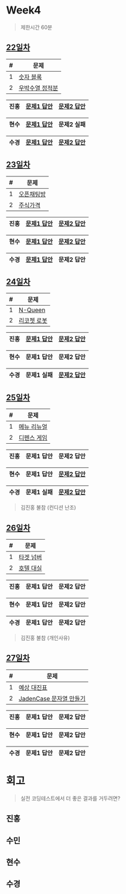 # Week4

> 제한시간 60분

## [22일차](Day22)

| #   | 문제                 |
| --- | -------------------- |
| 1   | [숫자 블록](https://school.programmers.co.kr/learn/courses/30/lessons/12923) |
| 2   | [우박수열 정적분](https://school.programmers.co.kr/learn/courses/30/lessons/134239) |

| **진홍** | [문제1 답안](Day22/kjh1.java) | [문제2 답안](Day22/kjh2.kt) |
| ------ | ---------- | ---------- |

| **현수** | [문제1 답안](Day22/hhs/1.java) | 문제2 실패 |
| ------ | ---------- | ---------- |

| **수경** | [문제1 답안](Day22/hsk1.js) | [문제2 답안](Day22/hsk2.js) |
| ------ | ---------- | ---------- |

<!-- 불참 시 작성 -->
<!--
> 홍길동 불참 (컨디션 난조)
-->

## [23일차](Day23)

| #   | 문제                 |
| --- | -------------------- |
| 1   | [오픈채팅방](https://school.programmers.co.kr/learn/courses/30/lessons/42888) |
| 2   | [주식가격](https://school.programmers.co.kr/learn/courses/30/lessons/42584) |

| **진홍** | [문제1 답안](Day23/kjh1.kt) | [문제2 답안](Day23/kjh2.java) |
| ------ | ---------- | ---------- |

| **현수** | [문제1 답안](Day23/hhs/1.kt) | [문제2 답안](Day23/hhs/2.java) |
| ------ | ---------- | ---------- |

| **수경** | [문제1 답안](Day23/hsk1.js) | 문제2 답안 |
| ------ | ---------- | ---------- |

<!-- 불참 시 작성 -->
<!--
> 홍길동 불참 (컨디션 난조)
-->

## [24일차](Day24)

| #   | 문제                 |
| --- | -------------------- |
| 1   | [N-Queen](https://school.programmers.co.kr/learn/courses/30/lessons/12952) |
| 2   | [리코쳇 로봇](https://school.programmers.co.kr/learn/courses/30/lessons/169199?language=cpp) |

| **진홍** | [문제1 답안](Day24/kjh1.kt) | [문제2 답안](Day24/kjh2.kt) |
| ------ | ---------- | ---------- |

| **현수** | 문제1 답안 | 문제2 답안 |
| ------ | ---------- | ---------- |

| **수경** | 문제1 실패 | [문제2 답안](Day24/hsk2.js) |
| ------ | ---------- | ---------- |

<!-- 불참 시 작성 -->
<!--
> 홍길동 불참 (컨디션 난조)
-->

## [25일차](Day25)

| #   | 문제                 |
| --- | -------------------- |
| 1   | [메뉴 리뉴얼](https://school.programmers.co.kr/learn/courses/30/lessons/72411) |
| 2   | [디펜스 게임](https://school.programmers.co.kr/learn/courses/30/lessons/142085) |

| **진홍** | 문제1 답안 | 문제2 답안 |
| ------ | ---------- | ---------- |

| **현수** | 문제1 답안 | [문제2 답안](Day25/hhs/2.kt) |
| ------ | ---------- | ---------- |

| **수경** | 문제1 실패 | [문제2 답안](Day25/hsk2.js) |
| ------ | ---------- | ---------- |

<!-- 불참 시 작성 -->
> 김진홍 불참 (컨디션 난조)

## [26일차](Day26)

| #   | 문제                 |
| --- | -------------------- |
| 1   | [타겟 넘버](https://school.programmers.co.kr/learn/courses/30/lessons/43165) |
| 2   | [호텔 대실](https://school.programmers.co.kr/learn/courses/30/lessons/155651?language=cpp) |

| **진홍** | 문제1 답안 | 문제2 답안 |
| ------ | ---------- | ---------- |

| **현수** | 문제1 답안 | 문제2 답안 |
| ------ | ---------- | ---------- |

| **수경** | 문제1 답안 | 문제2 답안 |
| ------ | ---------- | ---------- |

<!-- 불참 시 작성 -->
> 김진홍 불참 (개인사유)

## [27일차](Day27)

| #   | 문제                 |
| --- | -------------------- |
| 1   | [예상 대진표](https://school.programmers.co.kr/learn/courses/30/lessons/12985) |
| 2   | [JadenCase 문자열 만들기](https://school.programmers.co.kr/learn/courses/30/lessons/12951) |

| **진홍** | 문제1 답안 | 문제2 답안 |
| ------ | ---------- | ---------- |

| **현수** | 문제1 답안 | 문제2 답안 |
| ------ | ---------- | ---------- |

| **수경** | 문제1 답안 | 문제2 답안 |
| ------ | ---------- | ---------- |

<!-- 불참 시 작성 -->
<!--
> 홍길동 불참 (컨디션 난조)
-->


# 회고

> 실전 코딩테스트에서 더 좋은 결과를 거두려면?

## 진홍

## 수민

## 현수

## 수경
